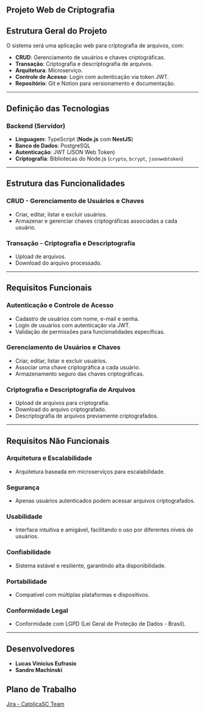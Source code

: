 ## Projeto Web de Criptografia

## Estrutura Geral do Projeto  
O sistema será uma aplicação web para criptografia de arquivos, com:  

- **CRUD**: Gerenciamento de usuários e chaves criptográficas.  
- **Transação**: Criptografia e descriptografia de arquivos.  
- **Arquitetura**: Microserviço.  
- **Controle de Acesso**: Login com autenticação via token JWT.  
- **Repositório**: Git e Notion para versionamento e documentação.  

---

## Definição das Tecnologias  

### **Backend (Servidor)**  
- **Linguagem**: TypeScript (**Node.js** com **NestJS**)  
- **Banco de Dados**: PostgreSQL  
- **Autenticação**: JWT (JSON Web Token)  
- **Criptografia**: Bibliotecas do Node.js (`crypto`, `bcrypt`, `jsonwebtoken`)  

---

## Estrutura das Funcionalidades  

### **CRUD - Gerenciamento de Usuários e Chaves**  
- Criar, editar, listar e excluir usuários.  
- Armazenar e gerenciar chaves criptográficas associadas a cada usuário.  

### **Transação - Criptografia e Descriptografia**  
- Upload de arquivos.  
- Download do arquivo processado.  

---

## Requisitos Funcionais  

### **Autenticação e Controle de Acesso**  
- Cadastro de usuários com nome, e-mail e senha.  
- Login de usuários com autenticação via JWT.  
- Validação de permissões para funcionalidades específicas.  

### **Gerenciamento de Usuários e Chaves**  
- Criar, editar, listar e excluir usuários.  
- Associar uma chave criptográfica a cada usuário.  
- Armazenamento seguro das chaves criptográficas.  

### **Criptografia e Descriptografia de Arquivos**  
- Upload de arquivos para criptografia.  
- Download do arquivo criptografado.  
- Descriptografia de arquivos previamente criptografados.  

---

## Requisitos Não Funcionais  

### **Arquitetura e Escalabilidade**  
- Arquitetura baseada em microserviços para escalabilidade.  

### **Segurança**  
- Apenas usuários autenticados podem acessar arquivos criptografados.  

### **Usabilidade**  
- Interface intuitiva e amigável, facilitando o uso por diferentes níveis de usuários.  

### **Confiabilidade**  
- Sistema estável e resiliente, garantindo alta disponibilidade.  

### **Portabilidade**  
- Compatível com múltiplas plataformas e dispositivos.  

### **Conformidade Legal**  
- Conformidade com LGPD (Lei Geral de Proteção de Dados - Brasil).  

---

## Desenvolvedores  

- **Lucas Vinicius Eufrasio**  
- **Sandro Machinski**  

## Plano de Trabalho  

[Jira - CatolicaSC Team](https://catolicasc-team.atlassian.net/jira/software/projects/LS/boards/2?atlOrigin=eyJpIjoiY2Y4YjhkNGFlOTQxNGI0OTg2ZmQ5NTg4ZjYxNzhmOWEiLCJwIjoiaiJ9)  
